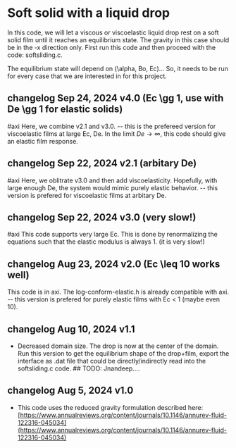 # Soft solid with a liquid drop

In this code, we will let a viscous or viscoelastic liquid drop rest on a soft solid film until it reaches an equilibrium state. The gravity in this case should be in the -x direction only.
First run this code and then proceed with the code: softsliding.c.

The equilibrium state will depend on (\alpha, Bo, Ec)... So, it needs to be run for every case that we are interested in for this project.

## changelog Sep 24, 2024 v4.0 (Ec \gg 1, use with De \gg 1 for elastic solids)

#axi
Here, we combine v2.1 and v3.0. -- this is the prefereed version for viscoelastic films at large Ec, De. In the limit $De \to \infty$, this code should give an elastic film response.

## changelog Sep 22, 2024 v2.1 (arbitary De)

#axi
Here, we oblitrate v3.0 and then add viscoelasticity. Hopefully, with large enough De, the system would mimic purely elastic behavior. -- this version is prefered for viscoelastic films at arbitary De.

## changelog Sep 22, 2024 v3.0 (very slow!)

#axi
This code supports very large Ec. This is done by renormalizing the equations such that the elastic modulus is always 1. (it is very slow!)

## changelog Aug 23, 2024 v2.0 (Ec \leq 10 works well)

This code is in axi. The log-conform-elastic.h is already compatible with axi.  -- this version is prefered for purely elastic films with Ec < 1 (maybe even 10).

## changelog Aug 10, 2024 v1.1

* Decreased domain size. The drop is now at the center of the domain. Run this version to get the equilibrium shape of the drop+film, export the interface as .dat file that could be directly/indirectly read into the softsliding.c code. ## TODO: Jnandeep....

## changelog Aug 5, 2024 v1.0

* This code uses the reduced gravity formulation described here: [https://www.annualreviews.org/content/journals/10.1146/annurev-fluid-122316-045034](https://www.annualreviews.org/content/journals/10.1146/annurev-fluid-122316-045034)